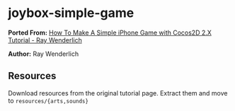 # joybox-simple-game

**Ported From:** [How To Make A Simple iPhone Game with Cocos2D 2.X Tutorial - Ray Wenderlich](http://www.raywenderlich.com/25736/how-to-make-a-simple-iphone-game-with-cocos2d-2-x-tutorial)

**Author:** Ray Wenderlich

## Resources
Download resources from the original tutorial page.
Extract them and move to `resources/{arts,sounds}`
